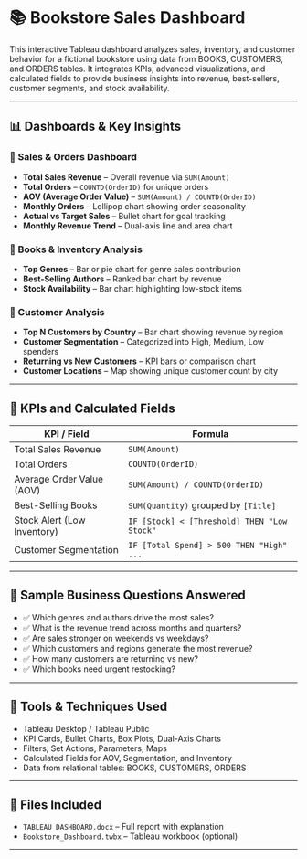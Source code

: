 
# 📚 Bookstore Sales Dashboard 

This interactive Tableau dashboard analyzes sales, inventory, and customer behavior for a fictional bookstore using data from BOOKS, CUSTOMERS, and ORDERS tables. It integrates KPIs, advanced visualizations, and calculated fields to provide business insights into revenue, best-sellers, customer segments, and stock availability.

---

## 📊 Dashboards & Key Insights

### 🔹 Sales & Orders Dashboard
- **Total Sales Revenue** – Overall revenue via `SUM(Amount)`
- **Total Orders** – `COUNTD(OrderID)` for unique orders
- **AOV (Average Order Value)** – `SUM(Amount) / COUNTD(OrderID)`
- **Monthly Orders** – Lollipop chart showing order seasonality
- **Actual vs Target Sales** – Bullet chart for goal tracking
- **Monthly Revenue Trend** – Dual-axis line and area chart

### 🔹 Books & Inventory Analysis
- **Top Genres** – Bar or pie chart for genre sales contribution
- **Best-Selling Authors** – Ranked bar chart by revenue
- **Stock Availability** – Bar chart highlighting low-stock items

### 🔹 Customer Analysis
- **Top N Customers by Country** – Bar chart showing revenue by region
- **Customer Segmentation** – Categorized into High, Medium, Low spenders
- **Returning vs New Customers** – KPI bars or comparison chart
- **Customer Locations** – Map showing unique customer count by city

---

## 🎯 KPIs and Calculated Fields

| **KPI / Field**              | **Formula**                                      |
|-----------------------------|--------------------------------------------------|
| Total Sales Revenue         | `SUM(Amount)`                                    |
| Total Orders                | `COUNTD(OrderID)`                                |
| Average Order Value (AOV)   | `SUM(Amount) / COUNTD(OrderID)`                  |
| Best-Selling Books          | `SUM(Quantity)` grouped by `[Title]`            |
| Stock Alert (Low Inventory) | `IF [Stock] < [Threshold] THEN "Low Stock"`     |
| Customer Segmentation       | `IF [Total Spend] > 500 THEN "High" ...`         |

---

## 📌 Sample Business Questions Answered

- ✅ Which genres and authors drive the most sales?
- ✅ What is the revenue trend across months and quarters?
- ✅ Are sales stronger on weekends vs weekdays?
- ✅ Which customers and regions generate the most revenue?
- ✅ How many customers are returning vs new?
- ✅ Which books need urgent restocking?

---

## 🧠 Tools & Techniques Used

- Tableau Desktop / Tableau Public
- KPI Cards, Bullet Charts, Box Plots, Dual-Axis Charts
- Filters, Set Actions, Parameters, Maps
- Calculated Fields for AOV, Segmentation, and Inventory
- Data from relational tables: BOOKS, CUSTOMERS, ORDERS

---

## 📁 Files Included

- `TABLEAU DASHBOARD.docx` – Full report with explanation
- `Bookstore_Dashboard.twbx` – Tableau workbook (optional)

---

